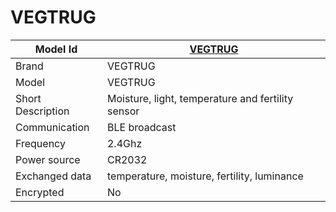 # VEGTRUG

|Model Id|[VEGTRUG](https://github.com/theengs/decoder/blob/development/src/devices/VEGTRUG_json.h)|
|-|-|
|Brand|VEGTRUG|
|Model|VEGTRUG|
|Short Description|Moisture, light, temperature and fertility sensor|
|Communication|BLE broadcast|
|Frequency|2.4Ghz|
|Power source|CR2032|
|Exchanged data|temperature, moisture, fertility, luminance|
|Encrypted|No|
